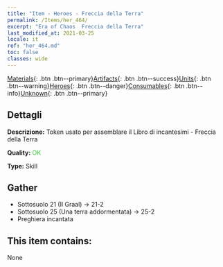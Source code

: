 ```yaml
---
title: "Item - Heroes - Freccia della Terra"
permalink: /Items/her_464/
excerpt: "Era of Chaos  Freccia della Terra"
last_modified_at: 2021-03-25
locale: it
ref: "her_464.md"
toc: false
classes: wide
---
```

 [Materials](/it/Items/){: .btn .btn--primary}[Artifacts](/it/Items/Artifacts/){: .btn .btn--success}[Units](/it/Items/Units/){: .btn .btn--warning}[Heroes](/it/Items/Heroes/){: .btn .btn--danger}[Consumables](/it/Items/Consumables/){: .btn .btn--info}[Unknown](/it/Items/Unknown/){: .btn .btn--primary}

## Dettagli
 **Descrizione:** Token usato per assemblare il Libro di incantesimi - Freccia della Terra

 **Quality:** <span style="color: #32CD32">OK</span>

 **Type:** Skill

## Gather

*    Sottosuolo 21 (Il Graal) -> 21-2 
*    Sottosuolo 25 (Una terra addormentata) -> 25-2 
*    Preghiera incantata 

## This item contains:

  None

